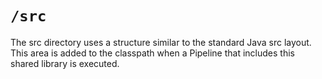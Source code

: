 # `/src`

The src directory uses a structure similar to the standard Java src layout. This area is added to the classpath when a Pipeline that includes this shared library is executed.

